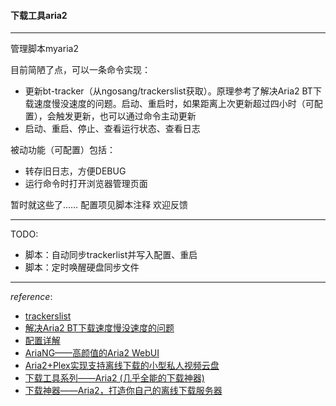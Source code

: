 #### 下载工具aria2

----- 

管理脚本myaria2

目前简陋了点，可以一条命令实现：
- 更新bt-tracker（从ngosang/trackerslist获取）。原理参考了解决Aria2 BT下载速度慢没速度的问题。启动、重启时，如果距离上次更新超过四小时（可配置），会触发更新，也可以通过命令主动更新
- 启动、重启、停止、查看运行状态、查看日志

被动功能（可配置）包括：
- 转存旧日志，方便DEBUG
- 运行命令时打开浏览器管理页面

暂时就这些了……
配置项见脚本注释
欢迎反馈

----- 

TODO:
-   脚本：自动同步trackerlist并写入配置、重启
-   脚本：定时唤醒硬盘同步文件

----- 

*reference*:
-   [trackerslist](https://github.com/ngosang/trackerslist)
-   [解决Aria2 BT下载速度慢没速度的问题](http://www.senra.me/solutions-to-aria2-bt-metalink-download-slowly/)
-   [配置详解](http://www.senra.me/aria2-conf-file-parameters-translation-and-explanation/)
-   [AriaNG——高颜值的Aria2 WebUI](http://www.senra.me/ariang-a-beautiful-aria2-webui-front-end/)
-   [Aria2+Plex实现支持离线下载的小型私人视频云盘](http://www.senra.me/aria2-and-plex-build-your-own-cloud-video-streaming-service/)
-   [下载工具系列——Aria2 (几乎全能的下载神器)](http://www.senra.me/awesome-downloader-series-aria2-almost-the-best-all-platform-downloader/)
-   [下载神器——Aria2，打造你自己的离线下载服务器](http://www.senra.me/download-artifact-aria2-create-your-own-offline-download-server/)

